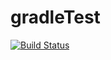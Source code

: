 # gradleTest
[![Build Status](https://travis-ci.org/anlun/gradleTest.svg?branch=master)](https://travis-ci.org/anlun/gradleTest)
